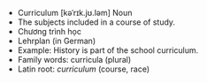 - Curriculum	[kəˈrɪk.jʊ.ləm]	Noun
- The subjects included in a course of study.
- Chương trình học
- Lehrplan (in German)
- Example: History is part of the school curriculum.
- Family words: curricula (plural)
- Latin root: *curriculum* (course, race)